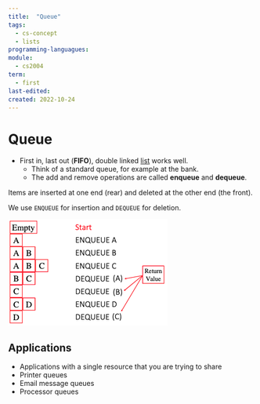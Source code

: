 ```yaml
---
title:  "Queue"
tags:
  - cs-concept
  - lists
programming-languagues:
module:
  - cs2004
term:
  - first
last-edited:
created: 2022-10-24
---
```

# Queue
- First in, last out (**FIFO**), double linked [list](notes/general/lists.md) works well.
    - Think of a standard queue, for example at the bank.
    - The add and remove operations are called **enqueue** and **dequeue**.

Items are inserted at one end (rear) and deleted at the other end (the front).

We use `ENQUEUE` for insertion and `DEQUEUE` for deletion.

![Screenshot 2022-10-24 at 12.19.23](notes/images/Screenshot%202022-10-24%20at%2012.19.23.png)

## Applications
- Applications with a single resource that you are trying to share  
- Printer queues  
- Email message queues  
- Processor queues